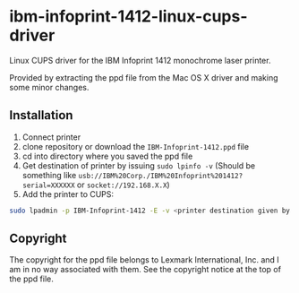# ibm-infoprint-1412-linux-cups-driver
Linux CUPS driver for the IBM Infoprint 1412 monochrome laser printer.

Provided by extracting the ppd file from the Mac OS X driver and making some minor changes. 

## Installation

1. Connect printer
2. clone repository or download the `IBM-Infoprint-1412.ppd` file
3. cd into directory where you saved the ppd file
4. Get destination of printer by issuing `sudo lpinfo -v` (Should be something like `usb://IBM%20Corp./IBM%20Infoprint%201412?serial=XXXXXX` or `socket://192.168.X.X`)
5. Add the printer to CUPS:
```bash
sudo lpadmin -p IBM-Infoprint-1412 -E -v <printer destination given by lpinfo> -P IBM-Infoprint-1412.ppd
```

## Copyright
The copyright for the ppd file belongs to Lexmark International, Inc. and I am in no way associated with them. See the copyright notice at the top of the ppd file.
